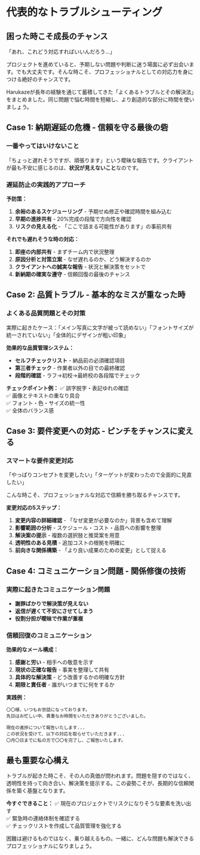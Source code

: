 # 代表的なトラブルシューティング

## 困った時こそ成長のチャンス

「あれ、これどう対応すればいいんだろう...」

プロジェクトを進めていると、予期しない問題や判断に迷う場面に必ず出会います。でも大丈夫です。そんな時こそ、プロフェッショナルとしての対応力を身につける絶好のチャンスです。

Harukazeが長年の経験を通じて蓄積してきた「よくあるトラブルとその解決法」をまとめました。同じ問題で悩む時間を短縮し、より創造的な部分に時間を使いましょう。

## Case 1: 納期遅延の危機 - 信頼を守る最後の砦

### 一番やってはいけないこと

「ちょっと遅れそうですが、頑張ります」という曖昧な報告です。クライアントが最も不安に感じるのは、**状況が見えないこと**なのです。

### 遅延防止の実践的アプローチ

**予防策：**
1. **余裕のあるスケジューリング** - 予期せぬ修正や確認時間を組み込む
2. **早期の進捗共有** - 20%完成の段階で方向性を確認
3. **リスクの見える化** - 「ここで詰まる可能性があります」の事前共有

**それでも遅れそうな時の対応：**
1. **即座の内部共有** - まずチーム内で状況整理
2. **原因分析と対策立案** - なぜ遅れるのか、どう解決するのか
3. **クライアントへの誠実な報告** - 状況と解決策をセットで
4. **新納期の確実な遵守** - 信頼回復の最後のチャンス

## Case 2: 品質トラブル - 基本的なミスが重なった時

### よくある品質問題とその対策

実際に起きたケース：「メイン写真に文字が被って読めない」「フォントサイズが統一されていない」「全体的にデザインが粗い印象」

**効果的な品質管理システム：**
- **セルフチェックリスト** - 納品前の必須確認項目
- **第三者チェック** - 作業者以外の目での最終確認
- **段階的確認** - ラフ→初校→最終校の各段階でチェック

**チェックポイント例：**
✅ 誤字脱字・表記ゆれの確認  
✅ 画像とテキストの重なり具合  
✅ フォント・色・サイズの統一性  
✅ 全体のバランス感

## Case 3: 要件変更への対応 - ピンチをチャンスに変える

### スマートな要件変更対応

「やっぱりコンセプトを変更したい」「ターゲットが変わったので全面的に見直したい」

こんな時こそ、プロフェッショナルな対応で信頼を勝ち取るチャンスです。

**変更対応の5ステップ：**
1. **変更内容の詳細確認** - 「なぜ変更が必要なのか」背景も含めて理解
2. **影響範囲の分析** - スケジュール・コスト・品質への影響を整理
3. **解決案の提示** - 複数の選択肢と推奨案を用意
4. **透明性のある見積** - 追加コストの根拠を明確に
5. **前向きな関係構築** - 「より良い成果のための変更」として捉える

## Case 4: コミュニケーション問題 - 関係修復の技術

### 実際に起きたコミュニケーション問題

- **謝罪ばかりで解決策が見えない**
- **返信が遅くて不安にさせてしまう**  
- **役割分担が曖昧で作業が重複**

### 信頼回復のコミュニケーション

**効果的なメール構成：**
1. **感謝と労い** - 相手への敬意を示す
2. **現状の正確な報告** - 事実を整理して共有
3. **具体的な解決策** - どう改善するかの明確な方針
4. **期限と責任者** - 誰がいつまでに何をするか

**実践例：**
```
〇〇様、いつもお世話になっております。
先日はお忙しい中、貴重なお時間をいただきありがとうございました。

現在の進捗について報告いたします...
この状況を受けて、以下の対応を取らせていただきます...
〇月〇日までに私の方で〇〇を完了し、ご報告いたします。
```

## 最も重要な心構え

トラブルが起きた時こそ、その人の真価が問われます。問題を隠すのではなく、透明性を持って向き合い、解決策を提示する。この姿勢こそが、長期的な信頼関係を築く基盤となります。

**今すぐできること：**
✅ 現在のプロジェクトでリスクになりそうな要素を洗い出す  
✅ 緊急時の連絡体制を確認する  
✅ チェックリストを作成して品質管理を強化する  

困難は避けるものではなく、乗り越えるもの。一緒に、どんな問題も解決できるプロフェッショナルになりましょう。